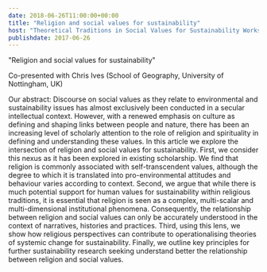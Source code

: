 ```yaml
---
date: 2018-06-26T11:00:00+00:00
title: "Religion and social values for sustainability"
host: "Theoretical Traditions in Social Values for Sustainability Workshop (York, Valuing Nature Programme)"
publishdate: 2017-06-26
---
```


"Religion and social values for sustainability"

Co-presented with Chris Ives (School of Geography, University of Nottingham, UK)

Our abstract: Discourse on social values as they relate to environmental and sustainability issues has almost exclusively been conducted in a secular intellectual context. However, with a renewed emphasis on culture as defining and shaping links between people and nature, there has been an increasing level of scholarly attention to the role of religion and spirituality in defining and understanding these values. In this article we explore the intersection of religion and social values for sustainability. First, we consider this nexus as it has been explored in existing scholarship. We find that religion is commonly associated with self-transcendent values, although the degree to which it is translated into pro-environmental attitudes and behaviour varies according to context. Second, we argue that while there is much potential support for human values for sustainability within religious traditions, it is essential that religion is seen as a complex, multi-scalar and multi-dimensional institutional phenomena. Consequently, the relationship between religion and social values can only be accurately understood in the context of narratives, histories and practices. Third, using this lens, we show how religious perspectives can contribute to operationalising theories of systemic change for sustainability. Finally, we outline key principles for further sustainability research seeking understand better the relationship between religion and social values.